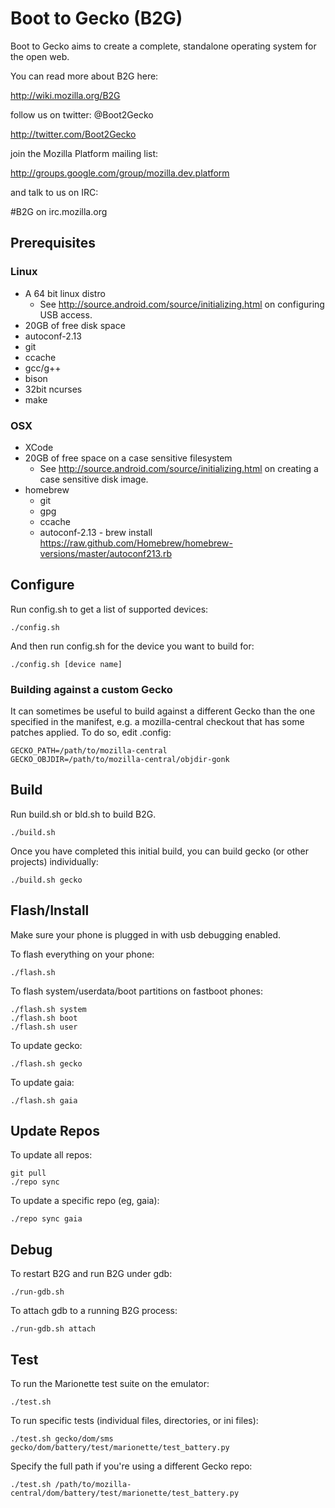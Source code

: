 # Boot to Gecko (B2G)

Boot to Gecko aims to create a complete, standalone operating system for the open web.

You can read more about B2G here:

  http://wiki.mozilla.org/B2G

follow us on twitter: @Boot2Gecko

  http://twitter.com/Boot2Gecko

join the Mozilla Platform mailing list:

  http://groups.google.com/group/mozilla.dev.platform

and talk to us on IRC:

  #B2G on irc.mozilla.org

## Prerequisites

### Linux

* A 64 bit linux distro
  * See http://source.android.com/source/initializing.html on configuring USB access.
* 20GB of free disk space
* autoconf-2.13
* git
* ccache
* gcc/g++
* bison
* 32bit ncurses
* make

### OSX

* XCode
* 20GB of free space on a case sensitive filesystem
  * See http://source.android.com/source/initializing.html on creating a case sensitive disk image.
* homebrew
  * git
  * gpg
  * ccache
  * autoconf-2.13 - brew install https://raw.github.com/Homebrew/homebrew-versions/master/autoconf213.rb

## Configure

Run config.sh to get a list of supported devices:

    ./config.sh

And then run config.sh for the device you want to build for:

    ./config.sh [device name]

### Building against a custom Gecko

It can sometimes be useful to build against a different Gecko than the one specified in the manifest, e.g. a mozilla-central checkout that has some patches applied. To do so, edit .config:

    GECKO_PATH=/path/to/mozilla-central
    GECKO_OBJDIR=/path/to/mozilla-central/objdir-gonk

## Build

Run build.sh or bld.sh to build B2G.

    ./build.sh

Once you have completed this initial build, you can build gecko (or other projects) individually: 

    ./build.sh gecko

## Flash/Install

Make sure your phone is plugged in with usb debugging enabled.

To flash everything on your phone:

    ./flash.sh

To flash system/userdata/boot partitions on fastboot phones:

    ./flash.sh system
    ./flash.sh boot
    ./flash.sh user

To update gecko:

    ./flash.sh gecko

To update gaia:

    ./flash.sh gaia

## Update Repos

To update all repos:

    git pull
    ./repo sync

To update a specific repo (eg, gaia):

    ./repo sync gaia

## Debug

To restart B2G and run B2G under gdb:

    ./run-gdb.sh

To attach gdb to a running B2G process:

    ./run-gdb.sh attach

## Test

To run the Marionette test suite on the emulator:

    ./test.sh

To run specific tests (individual files, directories, or ini files):

    ./test.sh gecko/dom/sms gecko/dom/battery/test/marionette/test_battery.py

Specify the full path if you're using a different Gecko repo:

    ./test.sh /path/to/mozilla-central/dom/battery/test/marionette/test_battery.py

